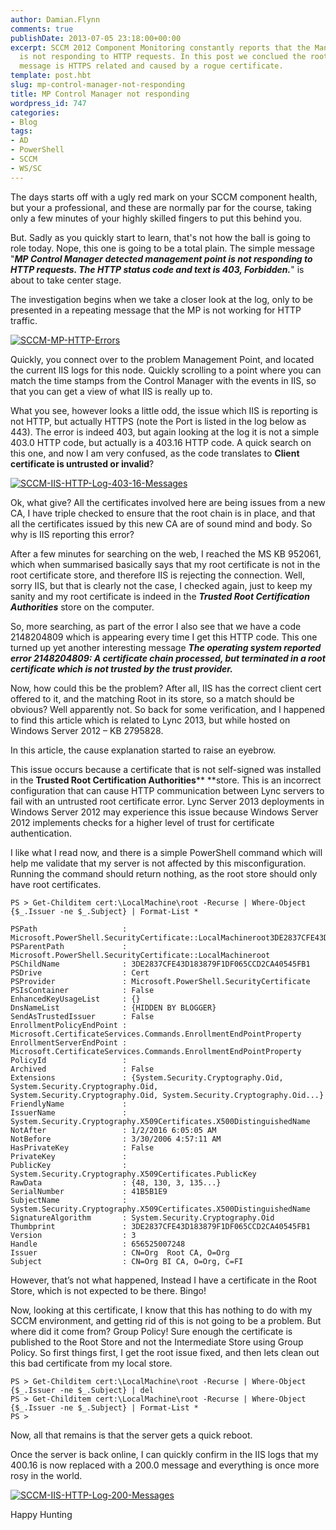 ```yaml
---
author: Damian.Flynn
comments: true
publishDate: 2013-07-05 23:18:00+00:00
excerpt: SCCM 2012 Component Monitoring constantly reports that the Management Point
  is not responding to HTTP requests. In this post we conclued the root of this evil
  message is HTTPS related and caused by a rogue certificate.
template: post.hbt
slug: mp-control-manager-not-responding
title: MP Control Manager not responding
wordpress_id: 747
categories:
- Blog
tags:
- AD
- PowerShell
- SCCM
- WS/SC
---
```


The days starts off with a ugly red mark on your SCCM component health, but your a professional, and these are normally par for the course, taking only a few minutes of your highly skilled fingers to put this behind you.

But. Sadly as you quickly start to learn, that's not how the ball is going to role today. Nope, this one is going to be a total plain. The simple message "**_MP Control Manager detected management point is not responding to HTTP requests. The HTTP status code and text is 403, Forbidden._**" is about to take center stage.

The investigation begins when we take a closer look at the log, only to be presented in a repeating message that the MP is not working for HTTP traffic.

[![SCCM-MP-HTTP-Errors](http://blogstorage.damianflynn.com/wordpress/2014/08/SCCM-MP-HTTP-Errors-300x46.png)](http://blogstorage.damianflynn.com/wordpress/2014/08/SCCM-MP-HTTP-Errors.png)

Quickly, you connect over to the problem Management Point, and located the current IIS logs for this node. Quickly scrolling to a point where you can match the time stamps from the Control Manager with the events in IIS, so that you can get a view of what IIS is really up to.

What you see, however looks a little odd, the issue which IIS is reporting is not HTTP, but actually HTTPS (note the Port is listed in the log below as 443). The error is indeed 403, but again looking at the log it is not a simple 403.0 HTTP code, but actually is a 403.16 HTTP code. A quick search on this one, and now I am very confused, as the code translates to **Client certificate is untrusted or invalid**?

[![SCCM-IIS-HTTP-Log-403-16-Messages](http://blogstorage.damianflynn.com/wordpress/2014/08/SCCM-IIS-HTTP-Log-403-16-Messages-300x21.png)](http://blogstorage.damianflynn.com/wordpress/2014/08/SCCM-IIS-HTTP-Log-403-16-Messages.png)

Ok, what give? All the certificates involved here are being issues from a new CA, I have triple checked to ensure that the root chain is in place, and that all the certificates issued by this new CA are of sound mind and body. So why is IIS reporting this error?

After a few minutes for searching on the web, I reached the MS KB 952061, which when summarised basically says that my root certificate is not in the root certificate store, and therefore IIS is rejecting the connection. Well, sorry IIS, but that is clearly not the case, I checked again, just to keep my sanity and my root certificate is indeed in the **_Trusted Root Certification Authorities_** store on the computer.

So, more searching, as part of the error I also see that we have a code 2148204809 which is appearing every time I get this HTTP code. This one turned up yet another interesting message **_The operating system reported error 2148204809: A certificate chain processed, but terminated in a root certificate which is not trusted by the trust provider._**

Now, how could this be the problem? After all, IIS has the correct client cert offered to it, and the matching Root in its store, so a match should be obvious? Well apparently not. So back for some verification, and I happened to find this article which is related to Lync 2013, but while hosted on Windows Server 2012 – KB 2795828.

In this article, the cause explanation started to raise an eyebrow.


This issue occurs because a certificate that is not self-signed was installed in the **Trusted Root Certification Authorities**** **store. This is an incorrect configuration that can cause HTTP communication between Lync servers to fail with an untrusted root certificate error. Lync Server 2013 deployments in Windows Server 2012 may experience this issue because Windows Server 2012 implements checks for a higher level of trust for certificate authentication.


I like what I read now, and there is a simple PowerShell command which will help me validate that my server is not affected by this misconfiguration. Running the command should return nothing, as the root store should only have root certificates.

    
    PS > Get-Childitem cert:\LocalMachine\root -Recurse | Where-Object {$_.Issuer -ne $_.Subject} | Format-List *
    
    PSPath                   : Microsoft.PowerShell.SecurityCertificate::LocalMachineroot3DE2837CFE43D183879F1DF065CCD2CA40545FB1
    PSParentPath             : Microsoft.PowerShell.SecurityCertificate::LocalMachineroot
    PSChildName              : 3DE2837CFE43D183879F1DF065CCD2CA40545FB1
    PSDrive                  : Cert
    PSProvider               : Microsoft.PowerShell.SecurityCertificate
    PSIsContainer            : False
    EnhancedKeyUsageList     : {}
    DnsNameList              : {HIDDEN BY BLOGGER}
    SendAsTrustedIssuer      : False
    EnrollmentPolicyEndPoint : Microsoft.CertificateServices.Commands.EnrollmentEndPointProperty
    EnrollmentServerEndPoint : Microsoft.CertificateServices.Commands.EnrollmentEndPointProperty
    PolicyId                 :
    Archived                 : False
    Extensions               : {System.Security.Cryptography.Oid, System.Security.Cryptography.Oid,
    System.Security.Cryptography.Oid, System.Security.Cryptography.Oid...}
    FriendlyName             :
    IssuerName               : System.Security.Cryptography.X509Certificates.X500DistinguishedName
    NotAfter                 : 1/2/2016 6:05:05 AM
    NotBefore                : 3/30/2006 4:57:11 AM
    HasPrivateKey            : False
    PrivateKey               :
    PublicKey                : System.Security.Cryptography.X509Certificates.PublicKey
    RawData                  : {48, 130, 3, 135...}
    SerialNumber             : 41B5B1E9
    SubjectName              : System.Security.Cryptography.X509Certificates.X500DistinguishedName
    SignatureAlgorithm       : System.Security.Cryptography.Oid
    Thumbprint               : 3DE2837CFE43D183879F1DF065CCD2CA40545FB1
    Version                  : 3
    Handle                   : 656525007248
    Issuer                   : CN=Org  Root CA, O=Org
    Subject                  : CN=Org BI CA, O=Org, C=FI


However, that’s not what happened, Instead I have a certificate in the Root Store, which is not expected to be there. Bingo!

Now, looking at this certificate, I know that this has nothing to do with my SCCM environment, and getting rid of this is not going to be a problem. But where did it come from? Group Policy! Sure enough the certificate is published to the Root Store and not the Intermediate Store using Group Policy. So first things first, I get the root issue fixed, and then lets clean out this bad certificate from my local store.

    
    PS > Get-Childitem cert:\LocalMachine\root -Recurse | Where-Object {$_.Issuer -ne $_.Subject} | del
    PS > Get-Childitem cert:\LocalMachine\root -Recurse | Where-Object {$_.Issuer -ne $_.Subject} | Format-List *
    PS >


Now, all that remains is that the server gets a quick reboot.

Once the server is back online, I can quickly confirm in the IIS logs that my 400.16 is now replaced with a 200.0 message and everything is once more rosy in the world.

[![SCCM-IIS-HTTP-Log-200-Messages](http://blogstorage.damianflynn.com/wordpress/2014/08/SCCM-IIS-HTTP-Log-200-Messages-300x19.png)](http://blogstorage.damianflynn.com/wordpress/2014/08/SCCM-IIS-HTTP-Log-200-Messages.png)

Happy Hunting
